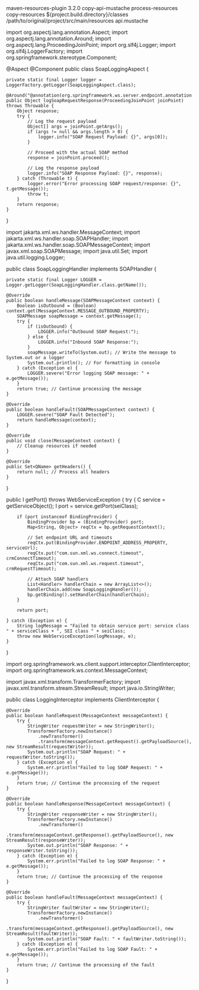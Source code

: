 <build>
    <plugins>
        <plugin>
            <artifactId>maven-resources-plugin</artifactId>
            <version>3.2.0</version>
            <executions>
                <execution>
                    <id>copy-api-mustache</id>
                    <phase>process-resources</phase>
                    <goals>
                        <goal>copy-resources</goal>
                    </goals>
                    <configuration>
                        <outputDirectory>${project.build.directory}/classes</outputDirectory>
                        <resources>
                            <resource>
                                <directory>/path/to/original/project/src/main/resources</directory>
                                <includes>
                                    <include>api.mustache</include>
                                </includes>
                            </resource>
                        </resources>
                    </configuration>
                </execution>
            </executions>
        </plugin>
    </plugins>
</build>

import org.aspectj.lang.annotation.Aspect;
import org.aspectj.lang.annotation.Around;
import org.aspectj.lang.ProceedingJoinPoint;
import org.slf4j.Logger;
import org.slf4j.LoggerFactory;
import org.springframework.stereotype.Component;

@Aspect
@Component
public class SoapLoggingAspect {

    private static final Logger logger = LoggerFactory.getLogger(SoapLoggingAspect.class);

    @Around("@annotation(org.springframework.ws.server.endpoint.annotation.PayloadRoot)")
    public Object logSoapRequestResponse(ProceedingJoinPoint joinPoint) throws Throwable {
        Object response;
        try {
            // Log the request payload
            Object[] args = joinPoint.getArgs();
            if (args != null && args.length > 0) {
                logger.info("SOAP Request Payload: {}", args[0]);
            }

            // Proceed with the actual SOAP method
            response = joinPoint.proceed();

            // Log the response payload
            logger.info("SOAP Response Payload: {}", response);
        } catch (Throwable t) {
            logger.error("Error processing SOAP request/response: {}", t.getMessage());
            throw t;
        }
        return response;
    }
}


import jakarta.xml.ws.handler.MessageContext;
import jakarta.xml.ws.handler.soap.SOAPHandler;
import jakarta.xml.ws.handler.soap.SOAPMessageContext;
import javax.xml.soap.SOAPMessage;
import java.util.Set;
import java.util.logging.Logger;

public class SoapLoggingHandler implements SOAPHandler<SOAPMessageContext> {

    private static final Logger LOGGER = Logger.getLogger(SoapLoggingHandler.class.getName());

    @Override
    public boolean handleMessage(SOAPMessageContext context) {
        Boolean isOutbound = (Boolean) context.get(MessageContext.MESSAGE_OUTBOUND_PROPERTY);
        SOAPMessage soapMessage = context.getMessage();
        try {
            if (isOutbound) {
                LOGGER.info("Outbound SOAP Request:");
            } else {
                LOGGER.info("Inbound SOAP Response:");
            }
            soapMessage.writeTo(System.out); // Write the message to System.out or a logger
            System.out.println(); // For formatting in console
        } catch (Exception e) {
            LOGGER.severe("Error logging SOAP message: " + e.getMessage());
        }
        return true; // Continue processing the message
    }

    @Override
    public boolean handleFault(SOAPMessageContext context) {
        LOGGER.severe("SOAP Fault Detected");
        return handleMessage(context);
    }

    @Override
    public void close(MessageContext context) {
        // Cleanup resources if needed
    }

    @Override
    public Set<QName> getHeaders() {
        return null; // Process all headers
    }
}

public I getPort() throws WebServiceException {
    try {
        C service = getServiceObject();
        I port = service.getPort(seiClass);

        if (port instanceof BindingProvider) {
            BindingProvider bp = (BindingProvider) port;
            Map<String, Object> reqCtx = bp.getRequestContext();

            // Set endpoint URL and timeouts
            reqCtx.put(BindingProvider.ENDPOINT_ADDRESS_PROPERTY, serviceUrl);
            reqCtx.put("com.sun.xml.ws.connect.timeout", crmConnectTimeout);
            reqCtx.put("com.sun.xml.ws.request.timeout", crmRequestTimeout);

            // Attach SOAP handlers
            List<Handler> handlerChain = new ArrayList<>();
            handlerChain.add(new SoapLoggingHandler());
            bp.getBinding().setHandlerChain(handlerChain);
        }

        return port;

    } catch (Exception e) {
        String logMessage = "Failed to obtain service port: service class " + serviceClass + ", SEI class " + seiClass;
        throw new WebServiceException(logMessage, e);
    }
}

import org.springframework.ws.client.support.interceptor.ClientInterceptor;
import org.springframework.ws.context.MessageContext;

import javax.xml.transform.TransformerFactory;
import javax.xml.transform.stream.StreamResult;
import java.io.StringWriter;

public class LoggingInterceptor implements ClientInterceptor {

    @Override
    public boolean handleRequest(MessageContext messageContext) {
        try {
            StringWriter requestWriter = new StringWriter();
            TransformerFactory.newInstance()
                .newTransformer()
                .transform(messageContext.getRequest().getPayloadSource(), new StreamResult(requestWriter));
            System.out.println("SOAP Request: " + requestWriter.toString());
        } catch (Exception e) {
            System.err.println("Failed to log SOAP Request: " + e.getMessage());
        }
        return true; // Continue the processing of the request
    }

    @Override
    public boolean handleResponse(MessageContext messageContext) {
        try {
            StringWriter responseWriter = new StringWriter();
            TransformerFactory.newInstance()
                .newTransformer()
                .transform(messageContext.getResponse().getPayloadSource(), new StreamResult(responseWriter));
            System.out.println("SOAP Response: " + responseWriter.toString());
        } catch (Exception e) {
            System.err.println("Failed to log SOAP Response: " + e.getMessage());
        }
        return true; // Continue the processing of the response
    }

    @Override
    public boolean handleFault(MessageContext messageContext) {
        try {
            StringWriter faultWriter = new StringWriter();
            TransformerFactory.newInstance()
                .newTransformer()
                .transform(messageContext.getResponse().getPayloadSource(), new StreamResult(faultWriter));
            System.out.println("SOAP Fault: " + faultWriter.toString());
        } catch (Exception e) {
            System.err.println("Failed to log SOAP Fault: " + e.getMessage());
        }
        return true; // Continue the processing of the fault
    }
}
